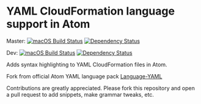 # YAML CloudFormation language support in Atom
Master: [![macOS Build Status](https://travis-ci.org/TWinsnes/language-yaml-cloudformation.svg?branch=master)](https://travis-ci.org/TWinsnes/language-yaml-cloudformation)
[![Dependency Status](https://david-dm.org/TWinsnes/language-yaml-cloudformation.svg)](https://david-dm.org/TWinsnes/language-yaml-cloudformation)

Dev: [![macOS Build Status](https://travis-ci.org/TWinsnes/language-yaml-cloudformation.svg?branch=dev)](https://travis-ci.org/TWinsnes/language-yaml-cloudformation)
[![Dependency Status](https://david-dm.org/TWinsnes/language-yaml-cloudformation.svg)](https://david-dm.org/TWinsnes/language-yaml-cloudformation)


Adds syntax highlighting to YAML CloudFormation files in Atom.

Fork from official Atom YAML language pack [Language-YAML](https://github.com/atom/language-yaml)

Contributions are greatly appreciated. Please fork this repository and open a pull request to add snippets, make grammar tweaks, etc.

